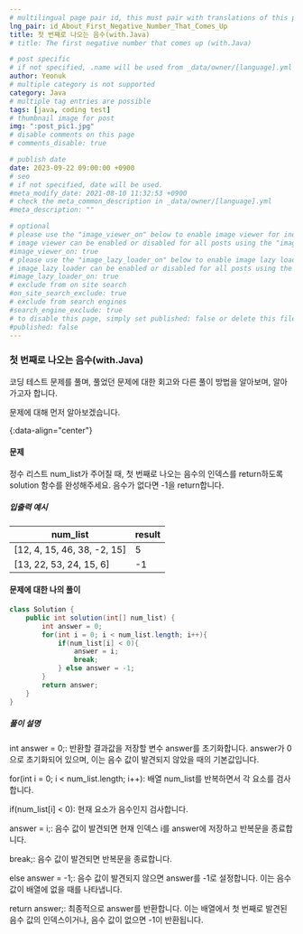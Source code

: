```yaml
---
# multilingual page pair id, this must pair with translations of this page. (This name must be unique)
lng_pair: id_About_First_Negative_Number_That_Comes_Up
title: 첫 번째로 나오는 음수(with.Java)
# title: The first negative number that comes up (with.Java)

# post specific
# if not specified, .name will be used from _data/owner/[language].yml
author: Yeonuk
# multiple category is not supported
category: Java
# multiple tag entries are possible
tags: [java, coding test]
# thumbnail image for post
img: ":post_pic1.jpg"
# disable comments on this page
# comments_disable: true

# publish date
date: 2023-09-22 09:00:00 +0900
# seo
# if not specified, date will be used.
#meta_modify_date: 2021-08-10 11:32:53 +0900
# check the meta_common_description in _data/owner/[language].yml
#meta_description: ""

# optional
# please use the "image_viewer_on" below to enable image viewer for individual pages or posts (_posts/ or [language]/_posts folders).
# image viewer can be enabled or disabled for all posts using the "image_viewer_posts: true" setting in _data/conf/main.yml.
#image_viewer_on: true
# please use the "image_lazy_loader_on" below to enable image lazy loader for individual pages or posts (_posts/ or [language]/_posts folders).
# image lazy loader can be enabled or disabled for all posts using the "image_lazy_loader_posts: true" setting in _data/conf/main.yml.
#image_lazy_loader_on: true
# exclude from on site search
#on_site_search_exclude: true
# exclude from search engines
#search_engine_exclude: true
# to disable this page, simply set published: false or delete this file
#published: false
---
```


<!-- outline-start -->

### 첫 번째로 나오는 음수(with.Java)

코딩 테스트 문제를 풀며, 풀었던 문제에 대한 회고와 다른 풀이 방법을 알아보며, 알아가고자 합니다.

문제에 대해 먼저 알아보겠습니다.

{:data-align="center"}

<!-- outline-end -->

#### 문제

정수 리스트 num_list가 주어질 때, 첫 번째로 나오는 음수의 인덱스를 return하도록 solution 함수를 완성해주세요. 음수가 없다면 -1을 return합니다.

##### 입출력 예시

| num_list                    | result |
| --------------------------- | ------ |
| [12, 4, 15, 46, 38, -2, 15] | 5      |
| [13, 22, 53, 24, 15, 6]     | -1     |

<!-- | start_num | end_num | result |
| --------- | ------- | ------ |
| 10        | 3       | 0      | -->

#### 문제에 대한 나의 풀이

```java
class Solution {
    public int solution(int[] num_list) {
        int answer = 0;
        for(int i = 0; i < num_list.length; i++){
            if(num_list[i] < 0){
                answer = i;
                break;
            } else answer = -1;
        }
        return answer;
    }
}
```

##### 풀이 설명

int answer = 0;: 반환할 결과값을 저장할 변수 answer를 초기화합니다. answer가 0으로 초기화되어 있으며, 이는 음수 값이 발견되지 않았을 때의 기본값입니다.

for(int i = 0; i < num_list.length; i++): 배열 num_list를 반복하면서 각 요소를 검사합니다.

if(num_list[i] < 0): 현재 요소가 음수인지 검사합니다.

answer = i;: 음수 값이 발견되면 현재 인덱스 i를 answer에 저장하고 반복문을 종료합니다.

break;: 음수 값이 발견되면 반복문을 종료합니다.

else answer = -1;: 음수 값이 발견되지 않으면 answer를 -1로 설정합니다. 이는 음수 값이 배열에 없을 때를 나타냅니다.

return answer;: 최종적으로 answer를 반환합니다. 이는 배열에서 첫 번째로 발견된 음수 값의 인덱스이거나, 음수 값이 없으면 -1이 반환됩니다.
